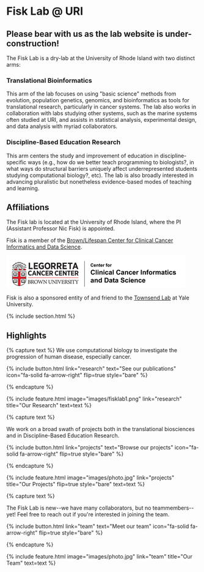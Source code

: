 ---
---

# Fisk Lab @ URI
## Please bear with us as the lab website is under-construction!
The Fisk Lab is a dry-lab at the University of Rhode Island with two distinct arms:
### Translational Bioinformatics
This arm of the lab focuses on using "basic science" methods from evolution, population genetics, genomics, and bioinformatics as tools for translational research, particularly in cancer systems. The lab also works in collaboration with labs studying other systems, such as the marine systems often studied at URI, and assists in statistical analysis, experimental design, and data analysis with myriad collaborators. 

### Discipline-Based Education Research
This arm centers the study and improvement of education in discipline-specific ways (e.g., how do we better teach programming to biologists?, in what ways do structural barriers uniquely affect underrepresented students studying computational biology?, etc). The lab is also broadly interested in advancing pluralistic but nonetheless evidence-based modes of teaching and learning.

## Affiliations
The Fisk lab is located at the University of Rhode Island, where the PI (Assistant Professor Nic Fisk) is appointed.

Fisk is a member of the [Brown/Lifespan Center for Clinical Cancer Informatics and Data Science](https://sites.brown.edu/ccids/).

![Brown CCIDS Logo](images/brown.PNG)

Fisk is also a sponsored entity of and friend to the [Townsend Lab](https://medicine.yale.edu/lab/townsend/) at Yale University.


{% include section.html %}

## Highlights

{% capture text %}
We use computational biology to investigate the progression of human disease, especially cancer.

{%
  include button.html
  link="research"
  text="See our publications"
  icon="fa-solid fa-arrow-right"
  flip=true
  style="bare"
%}

{% endcapture %}

{%
  include feature.html
  image="images/fisklab1.png"
  link="research"
  title="Our Research"
  text=text
%}

{% capture text %}

We work on a broad swath of projects both in the translational biosciences and in Discipline-Based Education Research.

{%
  include button.html
  link="projects"
  text="Browse our projects"
  icon="fa-solid fa-arrow-right"
  flip=true
  style="bare"
%}

{% endcapture %}

{%
  include feature.html
  image="images/photo.jpg"
  link="projects"
  title="Our Projects"
  flip=true
  style="bare"
  text=text
%}

{% capture text %}

The Fisk Lab is new--we have many collaborators, but no teammembers--yet! Feel free to reach out if you're interested in joining the team.

{%
  include button.html
  link="team"
  text="Meet our team"
  icon="fa-solid fa-arrow-right"
  flip=true
  style="bare"
%}

{% endcapture %}

{%
  include feature.html
  image="images/photo.jpg"
  link="team"
  title="Our Team"
  text=text
%}
